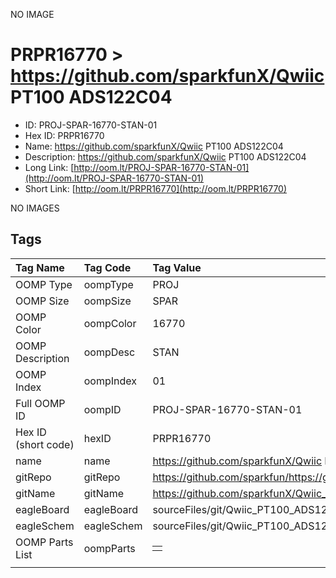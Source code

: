 


  
NO IMAGE  
# PRPR16770 > https://github.com/sparkfunX/Qwiic PT100 ADS122C04

- ID: PROJ-SPAR-16770-STAN-01
- Hex ID: PRPR16770
- Name: https://github.com/sparkfunX/Qwiic PT100 ADS122C04
- Description: https://github.com/sparkfunX/Qwiic PT100 ADS122C04
- Long Link: [http://oom.lt/PROJ-SPAR-16770-STAN-01](http://oom.lt/PROJ-SPAR-16770-STAN-01)
- Short Link: [http://oom.lt/PRPR16770](http://oom.lt/PRPR16770)
  
NO IMAGES  
## Tags
  

|Tag Name|Tag Code|Tag Value|
| :--- | :--- | :--- |
|OOMP Type|oompType|PROJ|
|OOMP Size|oompSize|SPAR|
|OOMP Color|oompColor|16770|
|OOMP Description|oompDesc|STAN|
|OOMP Index|oompIndex|01|
|Full OOMP ID|oompID|PROJ-SPAR-16770-STAN-01|
|Hex ID (short code)|hexID|PRPR16770|
|name|name|https://github.com/sparkfunX/Qwiic PT100 ADS122C04|
|gitRepo|gitRepo|https://github.com/sparkfun/https://github.com/sparkfunX/Qwiic_PT100_ADS122C04|
|gitName|gitName|https://github.com/sparkfunX/Qwiic_PT100_ADS122C04|
|eagleBoard|eagleBoard|sourceFiles/git/Qwiic_PT100_ADS122C04/Hardware/Qwiic_PT100.brd|
|eagleSchem|eagleSchem|sourceFiles/git/Qwiic_PT100_ADS122C04/Hardware/Qwiic_PT100.sch|
|OOMP Parts List|oompParts|<table><tr><td></td></tr></table>|
||||
